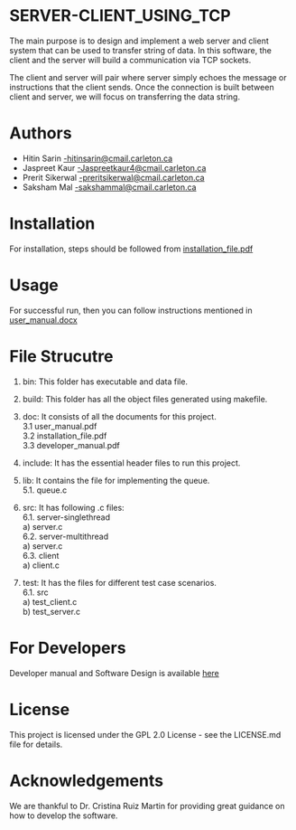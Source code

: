 # SERVER-CLIENT_USING_TCP

The main purpose is to design and implement a web server and client system that can be used to transfer string of data. In this software, the client and the server will build a communication via TCP sockets.

The client and server will pair where server simply echoes the message or instructions that the client sends. Once the connection is built between client and server, we will focus on transferring the data string.

# Authors

- Hitin Sarin -hitinsarin@cmail.carleton.ca
- Jaspreet Kaur -Jaspreetkaur4@cmail.carleton.ca
- Prerit Sikerwal -preritsikerwal@cmail.carleton.ca
- Saksham Mal -sakshammal@cmail.carleton.ca 

# Installation

For installation, steps should be followed from [installation_file.pdf](https://github.com/jaskaur7/Group_A_SERVER-CLIENT_USING_TCP/blob/master/doc/installation_file.pdf)

# Usage

For successful run, then you can follow instructions mentioned in [user_manual.docx](https://github.com/jaskaur7/Group_A_SERVER-CLIENT_USING_TCP/blob/master/doc/user_manual.pdf)

# File Strucutre
1.	bin: This folder has executable and data file.

2.	build: This folder has all the object files generated using makefile. 

3.	doc: It consists of all the documents for this project.
<br />3.1	user_manual.pdf
<br />3.2	installation_file.pdf
<br />3.3	developer_manual.pdf

4.	include: It has the essential header files to run this project.

5.	lib: It contains the file for implementing the queue.
<br />5.1.	queue.c

6.	src: It has following .c files:
<br />6.1.	server-singlethread
<br />	a)	server.c
<br />6.2.	server-multithread
<br />	a)	server.c
<br />6.3.	client
<br />	a)	client.c

6.	test: It has the files for different test case scenarios.
<br />6.1.	src
<br />	a)	test_client.c
<br />	b)	test_server.c

# For Developers

Developer manual and Software Design is available [here](https://github.com/jaskaur7/Group_A_SERVER-CLIENT_USING_TCP/blob/master/doc/developer_manual_and_software_design.pdf)

# License

This project is licensed under the GPL 2.0 License - see the LICENSE.md file for details.

# Acknowledgements

We are thankful to Dr. Cristina Ruiz Martin for providing great guidance on how to develop the software.
